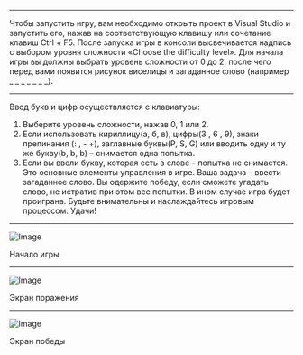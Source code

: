 ---------------------------------------------------------------------------------------------------------------------------------------------------------------------
Чтобы запустить игру, вам необходимо открыть проект в Visual Studio и запустить его, нажав на соответствующую клавишу или сочетание клавиш Ctrl + F5. После запуска игры в консоли высвечивается надпись с выбором уровня сложности «Choose the difficulty level». Для начала игры вы должны выбрать уровень сложности от 0 до 2, после чего перед вами появится рисунок виселицы и загаданное слово (например _ _ _ _ _ _ _).

---------------------------------------------------------------------------------------------------------------------------------------------------------------------

Ввод букв и цифр осуществляется с клавиатуры:

1.	Выберите уровень сложности, нажав 0, 1 или 2.
2.	Если  использовать кириллицу(а, б, в), цифры(3 , 6 , 9), знаки препинания (: , - +), заглавные буквы(P, S, G) или вводить одну и ту же букву(b, b, b) – снимается одна попытка.
3.	Если вы ввели букву, которая есть в слове – попытка не снимается.
Это основные элементы управления в игре. 
Ваша задача – ввести загаданное слово. Вы одержите победу, если сможете угадать слово, не истратив при этом все попытки. В ином случае игра будет проиграна. Будьте внимательны и наслаждайтесь игровым процессом. Удачи!

---------------------------------------------------------------------------------------------------------------------------------------------------------------------

![Image](https://github.com/user-attachments/assets/b462007f-6224-40b2-8891-a41d84b9e6b4)

Начало игры

---------------------------------------------------------------------------------------------------------------------------------------------------------------------

![Image](https://github.com/user-attachments/assets/753f5b9d-6bc2-404b-a0b7-685acf240b79)

Экран поражения

---------------------------------------------------------------------------------------------------------------------------------------------------------------------

![Image](https://github.com/user-attachments/assets/1304717f-f4ba-4c90-a893-5c8c061a5fec)

Экран победы
